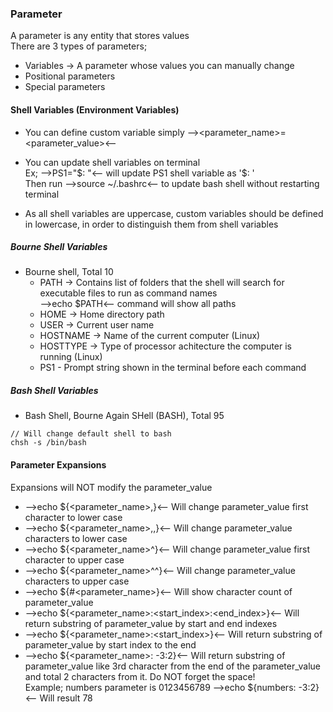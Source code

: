 ### Parameter

A parameter is any entity that stores values <br>
There are 3 types of parameters; <br>

- Variables -> A parameter whose values you can manually change
- Positional parameters
- Special parameters

#### Shell Variables (Environment Variables)

- You can define custom variable simply --><parameter_name>=<parameter_value><--
- You can update shell variables on terminal <br>
Ex; -->PS1="$: "<-- will update PS1 shell variable as '$: ' <br>
Then run -->source ~/.bashrc<-- to update bash shell without restarting terminal

- As all shell variables are uppercase, custom variables should be defined in lowercase, in order to distinguish them from shell variables

##### Bourne Shell Variables
- Bourne shell, Total 10
  - PATH -> Contains list of folders that the shell will search for executable files to run as command names <br>
  -->echo $PATH<-- command will show all paths
  - HOME -> Home directory path
  - USER -> Current user name
  - HOSTNAME -> Name of the current computer (Linux)
  - HOSTTYPE -> Type of processor achitecture the computer is running (Linux)
  - PS1 - Prompt string shown in the terminal before each command

##### Bash Shell Variables 
- Bash Shell, Bourne Again SHell (BASH), Total 95

```
// Will change default shell to bash
chsh -s /bin/bash
```
#### Parameter Expansions

Expansions will NOT modify the parameter_value

- -->echo ${<parameter_name>,}<-- Will change parameter_value first character to lower case
- -->echo ${<parameter_name>,,}<-- Will change parameter_value characters to lower case
- -->echo ${<parameter_name>^}<-- Will change parameter_value first character to upper case
- -->echo ${<parameter_name>^^}<-- Will change parameter_value characters to upper case
- -->echo ${#<parameter_name>}<-- Will show character count of parameter_value
- -->echo ${<parameter_name>:<start_index>:<end_index>}<-- Will return substring of parameter_value by start and end indexes
- -->echo ${<parameter_name>:<start_index>}<-- Will return substring of parameter_value by start index to the end
- -->echo ${<parameter_name>: -3:2}<-- Will return substring of parameter_value like 3rd character from the end of the parameter_value and total 2 characters from it. Do NOT forget the space! <br>
Example; numbers parameter is 0123456789 -->echo ${numbers: -3:2}<-- Will result 78